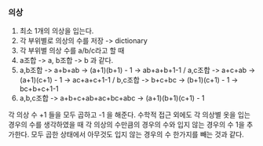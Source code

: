 ### 의상

1. 최소 1개의 의상을 입는다.
2. 각 부위별로 의상의 수를 저장 -> dictionary
3. 각 부위별 의상 수를 a/b/c라고 할 때
4. a조합 -> a, b조합 -> b 과 같다.
5. a,b조합 -> a+b+ab -> (a+1)(b+1) - 1 -> ab+a+b+1-1 / a,c조합 -> a+c+ab -> (a+1)(c+1) - 1 -> ac+a+c+1-1 / b,c조합 -> b+c+bc -> (b+1)(c+1) - 1 -> bc+b+c+1-1
6. a,b,c조합 -> a+b+c+ab+ac+bc+abc -> (a+1)(b+1)(c+1) - 1 

각 의상 수 +1 들을 모두 곱하고 -1 을 해준다.
수학적 접근 외에도 각 의상별 옷을 입는 경우의 수를 생각하였을 때 각 의상의 수만큼의 경우의 수와 입지 않는 경우의 수 1을 추가한다.
모두 곱한 상태에서 아무것도 입지 않는 경우의 수 한가지를 빼는 것과 같다.
